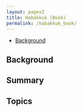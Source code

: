 ```yaml
---
layout: pagev2
title: Habakkuk (Book)
permalink: /habakkuk_book/
---
```

- [Background](#background)

## Background

## Summary

## Topics
